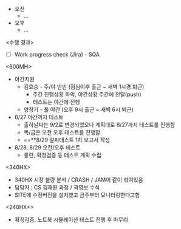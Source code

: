 - 오전
	- ...
- 오후
	- ...

<수행 경과>
- [ ] Work progress check (Jira) - SQA

<600MH>
- 야간지원
	- 김효승 - 주/야 반반 (점심이후 출근 ~ 새벽 1시경 퇴근)
		- 주간 진행상황 파악, 야간상황 주간에 전달(push)
		- 테스트는 야간에 진행
	- 양창기 - 풀 야간 (오후 9시 출근 ~ 새벽 6시 퇴근)
- 8/27 야간까지 테스트
	- 출하날짜는 9/2로 변경되었으나 계획대로 8/27까지 테스트를 진행함
	- 목/금은 오전 오후 테스트를 진행함
	- ==**8/29 알파테스트 1차 보고서 작성
- 8/28, 8/29 오전/오후 테스트
	- 롱런, 확정검증 등 테스트 계획 수립

<340HX>
- 340HX 시장 불량 분석 / CRASH / JAM이 같이 섞여있음
- 담당자 : CS 김재원 과장 / 곽영보 수석
- SITE에 수정버전을 설치했고 금주부터 모니터링한다고함 

<240HX+>
- 확정검증, 노트북 시뮬레이션 테스트 진행 후 마무리